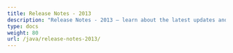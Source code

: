 ```yaml
---
title: Release Notes - 2013
description: "Release Notes - 2013 – learn about the latest updates and fixes."
type: docs
weight: 80
url: /java/release-notes-2013/
---
```



